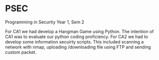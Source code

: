 # PSEC
Programming in Security
Year 1, Sem 2

For CA1 we had develop a Hangman Game using Python. The intention of CA1 was to evaluate our python coding proficiency. For CA2 we had to develop some information secuirty scripts. This included scanning a network with nmap, uploading /downloading file using FTP and sending custom packet.
